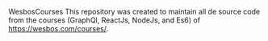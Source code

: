 WesbosCourses
This repository was created to maintain all de source code from the courses  (GraphQl, ReactJs, NodeJs, and Es6) of https://wesbos.com/courses/.
